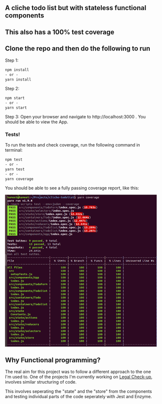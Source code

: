 ## A cliche todo list but with stateless functional components
## This also has a 100% test coverage

## Clone the repo and then do the following to run

Step 1:
```
npm install
- or -
yarn install
```
Step 2:
```
npm start
- or -
yarn start
```
Step 3:
Open your browser and navigate to http://localhost:3000 .
You should be able to view the App.

### Tests!

To run the tests and check coverage, run the following command in terminal:
```
npm test
- or -
yarn test
- or -
yarn coverage
```
You should be able to see a fully passing coverage report, like this:

<img src="./public/Screenshot todo.png" alt="screenshot showing my test suite passing" width="500px"/>


## Why Functional programming?

The real aim for this project was to follow a different approach to the one I'm used to. One of the projects I'm currently working on <a href="https://github.com/PaperHat/legal-checkup-client">Legal Check-up</a>, involves similar structuring of code. 

This involves seperating the "state" and the "store" from the components and testing individual parts of the code seperately with Jest and Enzyme.  
